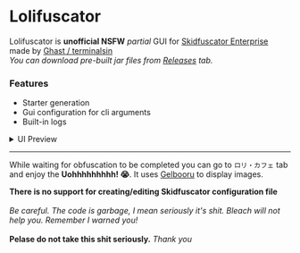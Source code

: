 # Lolifuscator

Lolifuscator is **unofficial NSFW** *partial* GUI for [Skidfuscator Enterprise](https://skidfuscator.dev/pricing/) made
by [Ghast / terminalsin](https://github.com/terminalsin)\
*You can download pre-built jar files from [Releases](https://github.com/Loli-Cafe/Lolifuscator/releases) tab.*

### Features
- Starter generation
- Gui configuration for cli arguments
- Built-in logs

<details>
  <summary>UI Preview</summary>
  
  ![help](https://r2.e-z.host/a012b88e-5bdd-45ad-99d6-06f0442109f3/yhzzxd8e.png)
  ![config](https://r2.e-z.host/a012b88e-5bdd-45ad-99d6-06f0442109f3/c4dv3fw6.png)
  ![obfuscation](https://r2.e-z.host/a012b88e-5bdd-45ad-99d6-06f0442109f3/m3kz5dlz.png)
</details>

---

While waiting for obfuscation to be completed you can go to `ロリ・カフェ` tab and enjoy the **Uohhhhhhhhh! 😭**. It
uses [Gelbooru](https://gelbooru.com/) to display images.

**There is no support for creating/editing Skidfuscator configuration file**
\
\
*Be careful. The code is garbage, I mean seriously it's shit. Bleach will not help you. Remember I warned you!*\
\
**Pelase do not take this shit seriously.** *Thank you*